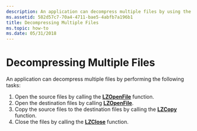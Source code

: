 ```yaml
---
description: An application can decompress multiple files by using the LZOpenFile, LZCopy, and LZClose functions.
ms.assetid: 582d57c7-70a4-4711-bae5-4abfb7a196b1
title: Decompressing Multiple Files
ms.topic: how-to
ms.date: 05/31/2018
---
```


# Decompressing Multiple Files

An application can decompress multiple files by performing the following tasks:

1.  Open the source files by calling the [**LZOpenFile**](/windows/desktop/api/LzExpand/nf-lzexpand-lzopenfilea) function.
2.  Open the destination files by calling [**LZOpenFile**](/windows/desktop/api/LzExpand/nf-lzexpand-lzopenfilea).
3.  Copy the source files to the destination files by calling the [**LZCopy**](/windows/desktop/api/LzExpand/nf-lzexpand-lzcopy) function.
4.  Close the files by calling the [**LZClose**](/windows/desktop/api/LzExpand/nf-lzexpand-lzclose) function.

 

 



